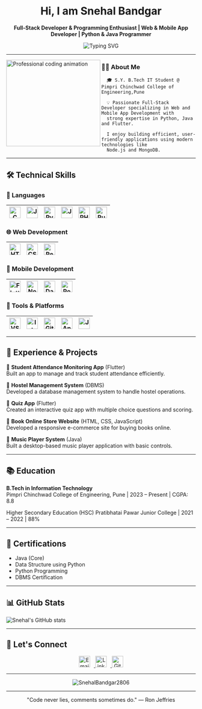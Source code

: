
<h1 align="center">
  <b>Hi, I am Snehal Bandgar</b>
</h1>
<p align="center">
  <b>Full-Stack Developer & Programming Enthusiast | Web & Mobile App Developer | Python & Java Programmer</b>
</p>
<p align="center">
  <img src="https://readme-typing-svg.herokuapp.com?font=Fira+Code&size=24&pause=1000&center=true&vCenter=true&width=600&lines=Always+learning+something+new+🚀" alt="Typing SVG" />
</p>


---

<img align="left" src="https://user-images.githubusercontent.com/74038190/249570803-02293768-9242-47e1-bf8f-d084ba0a2d1d.gif" alt="Professional coding animation" width="250" height="230" />

   

   ### 👨‍💻 About Me
      🎓 S.Y. B.Tech IT Student @ Pimpri Chinchwad College of Engineering,Pune

      💡 Passionate Full-Stack Developer specializing in Web and Mobile App Development with 
      strong expertise in Python, Java and Flutter.

      I enjoy building efficient, user-friendly applications using modern technologies like 
      Node.js and MongoDB.



---

## 🛠️ Technical Skills

### 📜 Languages  
| <img src="https://cdn.jsdelivr.net/gh/devicons/devicon/icons/c/c-original.svg" alt="C" width="30" height="30"/> | <img src="https://cdn.jsdelivr.net/gh/devicons/devicon/icons/java/java-original.svg" alt="Java" width="30" height="30"/> | <img src="https://cdn.jsdelivr.net/gh/devicons/devicon/icons/python/python-original.svg" alt="Python" width="30" height="30"/> | <img src="https://cdn.jsdelivr.net/gh/devicons/devicon/icons/javascript/javascript-original.svg" alt="JavaScript" width="30" height="30"/> | <img src="https://cdn.jsdelivr.net/gh/devicons/devicon/icons/php/php-original.svg" alt="PHP" width="30" height="30"/> | <img src="https://cdn.jsdelivr.net/gh/devicons/devicon/icons/rust/rust-plain.svg" alt="Rust" width="30" height="30"/> |
|---|---|---|---|---|---|

### 🌐 Web Development  
| <img src="https://cdn.jsdelivr.net/gh/devicons/devicon/icons/html5/html5-original.svg" alt="HTML5" width="30" height="30"/> | <img src="https://cdn.jsdelivr.net/gh/devicons/devicon/icons/css3/css3-original.svg" alt="CSS3" width="30" height="30"/> | <img src="https://cdn.jsdelivr.net/gh/devicons/devicon/icons/react/react-original.svg" width="30" height="30" alt="React"/> |
|---|---|---|

### 📱 Mobile Development  
| <img src="https://cdn.jsdelivr.net/gh/devicons/devicon/icons/flutter/flutter-original.svg" alt="Flutter" width="30" height="30"/> | <img src="https://cdn.jsdelivr.net/gh/devicons/devicon/icons/nodejs/nodejs-original.svg" alt="Node.js" width="30" height="30"/> | <img src="https://cdn.jsdelivr.net/gh/devicons/devicon/icons/dart/dart-original.svg" alt="Dart" width="30" height="30"/> | <img src="https://cdn.jsdelivr.net/gh/devicons/devicon/icons/postman/postman-original.svg" alt="Postman" width="30" height="30"/> |
|---|---|---|---|

### 🧰 Tools & Platforms  
| <img src="https://cdn.jsdelivr.net/gh/devicons/devicon/icons/vscode/vscode-original.svg" alt="VS Code" width="30" height="30"/> | <img src="https://cdn.jsdelivr.net/gh/devicons/devicon/icons/intellij/intellij-original.svg" alt="IntelliJ IDEA" width="30" height="30"/> | <img src="https://cdn.jsdelivr.net/gh/devicons/devicon/icons/github/github-original.svg" alt="GitHub" width="30" height="30"/> | <img src="https://cdn.jsdelivr.net/gh/devicons/devicon/icons/androidstudio/androidstudio-original.svg" alt="Android Studio" width="30" height="30"/> | <img src="https://cdn.jsdelivr.net/gh/devicons/devicon/icons/jupyter/jupyter-original.svg" alt="Jupyter" width="30" height="30"/> |
|---|---|---|---|---|

---

## 💼 Experience & Projects

🔹 **Student Attendance Monitoring App** (Flutter)  
Built an app to manage and track student attendance efficiently.

🔹 **Hostel Management System** (DBMS)  
Developed a database management system to handle hostel operations.

🔹 **Quiz App** (Flutter)  
Created an interactive quiz app with multiple choice questions and scoring.

🔹 **Book Online Store Website** (HTML, CSS, JavaScript)  
Developed a responsive e-commerce site for buying books online.

🔹 **Music Player System** (Java)  
Built a desktop-based music player application with basic controls.

---

## 📚 Education

**B.Tech in Information Technology**  
Pimpri Chinchwad College of Engineering, Pune | 2023 – Present | CGPA: 8.8

Higher Secondary Education (HSC)
Pratibhatai Pawar Junior College | 2021 – 2022 | 88%

---

## 📜 Certifications

- Java (Core)  
- Data Structure using Python
- Python Programming
- DBMS Certification

---

## 📊 GitHub Stats

![Snehal's GitHub stats](https://github-readme-stats.vercel.app/api?username=SnehalBandgar2806&show_icons=true&theme=radical)

---

## 🤝 Let's Connect

<div align="center">
  <a href="mailto:snehalbandgar2806@gmail.com" target="_blank" rel="noopener noreferrer">
    <img src="https://img.shields.io/badge/Email-D14836?style=flat&logo=gmail&logoColor=white" alt="Email" height="30" style="margin-right: 10px;" />
  </a>
  <a href="https://www.linkedin.com/in/snehal-bandgar-0556a331a/" target="_blank" rel="noopener noreferrer">
    <img src="https://img.shields.io/badge/LinkedIn-0077B5?style=flat&logo=linkedin&logoColor=white" alt="LinkedIn" height="30" style="margin-right: 10px;" />
  </a>
  <a href="https://github.com/SnehalBandgar2806" target="_blank" rel="noopener noreferrer">
    <img src="https://img.shields.io/badge/GitHub-181717?style=flat&logo=github&logoColor=white" alt="GitHub" height="30" />
  </a>
</div>

---

<p align="center">
  <img src="https://komarev.com/ghpvc/?username=SnehalBandgar2806&label=Profile%20views&color=0e75b6&style=flat" alt="SnehalBandgar2806" />
</p>

---
<p align="center">
 "Code never lies, comments sometimes do." — Ron Jeffries
</p>
